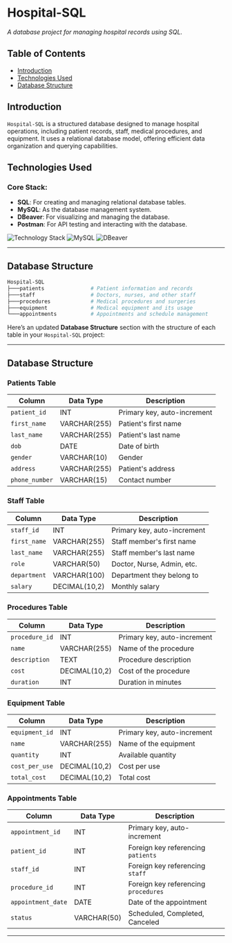 # Hospital-SQL

*A database project for managing hospital records using SQL.*

## Table of Contents
- [Introduction](#introduction)
- [Technologies Used](#technologies-used)
- [Database Structure](#database-structure)

## Introduction
`Hospital-SQL` is a structured database designed to manage hospital operations, including patient records, staff, medical procedures, and equipment. It uses a relational database model, offering efficient data organization and querying capabilities.

## Technologies Used
### Core Stack:
- **SQL**: For creating and managing relational database tables.
- **MySQL**: As the database management system.
- **DBeaver**: For visualizing and managing the database.
- **Postman**: For API testing and interacting with the database.

![Technology Stack](https://img.shields.io/badge/SQL-Relational-brightgreen.svg)
![MySQL](https://img.shields.io/badge/MySQL-8.0-brightgreen.svg)
![DBeaver](https://img.shields.io/badge/DBeaver-21.x-brightgreen.svg)

---

## Database Structure
```bash
Hospital-SQL
├───patients               # Patient information and records
├───staff                  # Doctors, nurses, and other staff
├───procedures             # Medical procedures and surgeries
├───equipment              # Medical equipment and its usage
└───appointments           # Appointments and schedule management
```

Here’s an updated **Database Structure** section with the structure of each table in your `Hospital-SQL` project:

---

## Database Structure

### Patients Table
| Column          | Data Type    | Description                 |
|-----------------|--------------|-----------------------------|
| `patient_id`    | INT          | Primary key, auto-increment  |
| `first_name`    | VARCHAR(255) | Patient's first name         |
| `last_name`     | VARCHAR(255) | Patient's last name          |
| `dob`           | DATE         | Date of birth                |
| `gender`        | VARCHAR(10)  | Gender                       |
| `address`       | VARCHAR(255) | Patient's address            |
| `phone_number`  | VARCHAR(15)  | Contact number               |

### Staff Table
| Column          | Data Type    | Description                 |
|-----------------|--------------|-----------------------------|
| `staff_id`      | INT          | Primary key, auto-increment  |
| `first_name`    | VARCHAR(255) | Staff member's first name    |
| `last_name`     | VARCHAR(255) | Staff member's last name     |
| `role`          | VARCHAR(50)  | Doctor, Nurse, Admin, etc.   |
| `department`    | VARCHAR(100) | Department they belong to    |
| `salary`        | DECIMAL(10,2)| Monthly salary               |

### Procedures Table
| Column          | Data Type    | Description                  |
|-----------------|--------------|------------------------------|
| `procedure_id`  | INT          | Primary key, auto-increment   |
| `name`          | VARCHAR(255) | Name of the procedure         |
| `description`   | TEXT         | Procedure description         |
| `cost`          | DECIMAL(10,2)| Cost of the procedure         |
| `duration`      | INT          | Duration in minutes           |

### Equipment Table
| Column          | Data Type    | Description                  |
|-----------------|--------------|------------------------------|
| `equipment_id`  | INT          | Primary key, auto-increment   |
| `name`          | VARCHAR(255) | Name of the equipment         |
| `quantity`      | INT          | Available quantity            |
| `cost_per_use`  | DECIMAL(10,2)| Cost per use                  |
| `total_cost`    | DECIMAL(10,2)| Total cost                    |

### Appointments Table
| Column          | Data Type    | Description                  |
|-----------------|--------------|------------------------------|
| `appointment_id`| INT          | Primary key, auto-increment   |
| `patient_id`    | INT          | Foreign key referencing `patients` |
| `staff_id`      | INT          | Foreign key referencing `staff`    |
| `procedure_id`  | INT          | Foreign key referencing `procedures` |
| `appointment_date`| DATE       | Date of the appointment       |
| `status`        | VARCHAR(50)  | Scheduled, Completed, Canceled|

---
